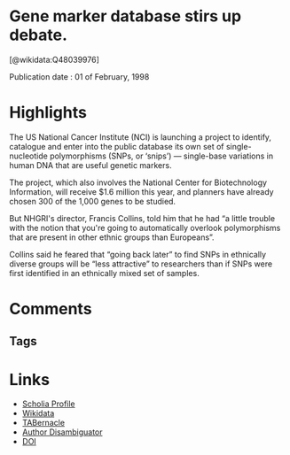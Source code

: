 
Gene marker database stirs up debate.
=====================================
  
  [@wikidata:Q48039976]  
  
Publication date : 01 of February, 1998  

# Highlights
The US National Cancer Institute (NCI) is launching a project to identify, catalogue and enter into the public database its own set of single-nucleotide polymorphisms (SNPs, or ‘snips’) — single-base variations in human DNA that are useful genetic markers.

The project, which also involves the National Center for Biotechnology Information, will receive $1.6 million this year, and planners have already chosen 300 of the 1,000 genes to be studied.


But NHGRI's director, Francis Collins, told him that he had “a little trouble with the notion that you're going to automatically overlook polymorphisms that are present in other ethnic groups than Europeans”.

Collins said he feared that “going back later” to find SNPs in ethnically diverse groups will be “less attractive” to researchers than if SNPs were first identified in an ethnically mixed set of samples.

# Comments

## Tags

# Links
  
 * [Scholia Profile](https://scholia.toolforge.org/work/Q48039976)  
 * [Wikidata](https://www.wikidata.org/wiki/Q48039976)  
 * [TABernacle](https://tabernacle.toolforge.org/?#/tab/manual/Q48039976/P921%3BP4510)  
 * [Author Disambiguator](https://author-disambiguator.toolforge.org/work_item_oauth.php?id=Q48039976&batch_id=&match=1&author_list_id=&doit=Get+author+links+for+work)  
 * [DOI](https://doi.org/10.1038/35689)  
